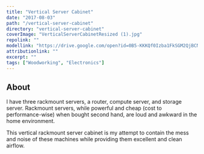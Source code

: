 ```yaml
---
title: "Vertical Server Cabinet"
date: "2017-08-03"
path: "/vertical-server-cabinet"
directory: "vertical-server-cabinet"
coverImage: "VerticalServerCabinetResized (1).jpg"
repolink: ""
modellink: "https://drive.google.com/open?id=0B5-KKKQf0Izba1FkSGM2QjBCNVU"
attributionlink: ""
excerpt: ""
tags: ["Woodworking", "Electronics"]
---
```


## About

I have three rackmount servers, a router, compute server, and storage server. Rackmount servers, while powerful and cheap (cost to performance-wise) when bought second hand, are loud and awkward in the home environment.

This vertical rackmount server cabinet is my attempt to contain the mess and noise of these machines while providing them excellent and clean airflow.